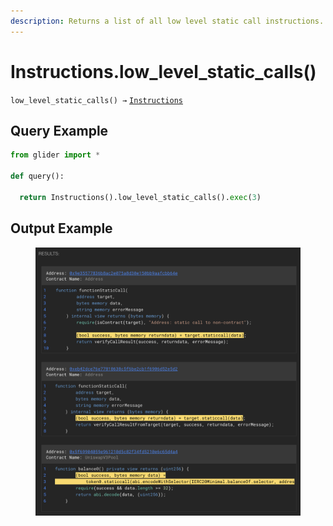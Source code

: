 ```yaml
---
description: Returns a list of all low level static call instructions.
---
```


# Instructions.low\_level\_static\_calls()

`low_level_static_calls() →` [`Instructions`](./)

## Query Example

```python
from glider import *

def query():

  return Instructions().low_level_static_calls().exec(3)
```

## Output Example

<figure><img src="../../.gitbook/assets/image (256).png" alt=""><figcaption></figcaption></figure>

